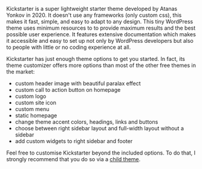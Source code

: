 Kickstarter is a super lightweight starter theme developed by Atanas Yonkov in 2020. It doesn't use any frameworks (only custom css), this makes it fast, simple, and easy to adapt to any design. This tiny WordPress theme uses minimum resources to to provide maximum results and the best possible user experience. It features extensive documentation which makes it accessible and easy to set up not only by WordPress developers but also to people with little or no coding experience at all.

Kickstarter has just enough theme options to get you started. In fact, its theme customizer offers more options than most of the other free themes in the market:

- custom header image with beautiful paralax effect
- custom call to action button on homepage
- custom logo
- custom site icon
- custom menu
- static homepage
- change theme accent colors, headings, links and buttons
- choose between right sidebar layout and full-width layout without a sidebar
- add custom widgets to right sidebar and footer

Feel free to customise Kickstarter beyond the included options. To do that, I strongly recommend that you do so via a [child theme](http://codex.wordpress.org/Child_Themes).